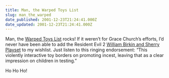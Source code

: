 ```yaml
---
title: Man, the Warped Toys List
slug: man_the_warped
date_published: 2001-12-23T21:24:41.000Z
date_updated: 2001-12-23T21:24:41.000Z
---
```


Man, the [Warped Toys List](http://www.gracehartford.org/warped_toys_2001_list.htm) rocks! If it weren’t for Grace Church’s efforts, I’d never have been able to add the Resident Evil 2 [William Birkin and Sherry Playset](http://www.sonic.net/~raiden/figs/william_sherry_f.jpg) to my wishlist. Just listen to this ringing endorsement: “This violently interactive toy borders on promoting incest, leaving that as a clear impression on children in testing.”

Ho Ho Ho!
